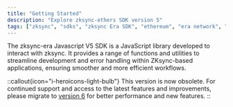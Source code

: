 ```yaml
---
title: "Getting Started"
description: "Explore zksync-ethers SDK version 5"
tags: ["zksync", "sdks", "zksync Era SDK", "ethereum", "era network", "javascript", v5"]
---
```


The zksync-era Javascript V5 SDK is a JavaScript library developed to interact with zksync. It provides
a range of functions and utilities to streamline development and error handling within ZKsync-based applications,
ensuring smoother and more efficient workflows.

::callout{icon="i-heroicons-light-bulb"}
This version is now obsolete. For continued support and access to the latest features and improvements, please migrate to
[version 6](/sdk/js/ethers/v6/getting-started) for better performance and new features.
::
